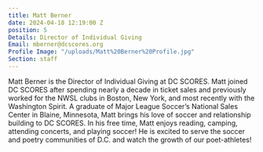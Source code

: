```yaml
---
title: Matt Berner
date: 2024-04-18 12:19:00 Z
position: 5
Details: Director of Individual Giving
Email: mberner@dcscores.org
Profile Image: "/uploads/Matt%20Berner%20Profile.jpg"
Section: staff
---
```


Matt Berner is the Director of Individual Giving at DC SCORES. Matt joined DC SCORES after spending nearly a decade in ticket sales and previously worked for the NWSL clubs in Boston, New York, and most recently with the Washington Spirit. A graduate of Major League Soccer’s National Sales Center in Blaine, Minnesota, Matt brings his love of soccer and relationship building to DC SCORES. In his free time, Matt enjoys reading, camping, attending concerts, and playing soccer! He is excited to serve the soccer and poetry communities of D.C. and watch the growth of our poet-athletes! 